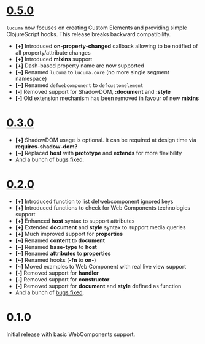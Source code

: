 # [0.5.0](https://github.com/jeluard/lucuma/issues?q=is%3Aclosed+milestone%3A0.5.0)

`lucuma` now focuses on creating Custom Elements and providing simple ClojureScript hooks.
This release breaks backward compatibility.

* **[+]** Introduced **on-property-changed** callback allowing to be notified of all property/attribute changes
* **[+]** Introduced **mixins** support
* **[+]** Dash-based property name are now supported
* **[~]** Renamed `lucuma` to `lucuma.core` (no more single segment namespace)
* **[~]** Renamed `defwebcomponent` to `defcustomelement`
* **[-]** Removed support for ShadowDOM, **:document** and **:style**
* **[-]** Old extension mechanism has been removed in favour of new **mixins**

# [0.3.0](https://github.com/jeluard/lucuma/issues?q=is%3Aclosed+milestone%3A0.3.0)

* **[+]** ShadowDOM usage is optional. It can be required at design time via **requires-shadow-dom?**
* **[~]** Replaced **host** with **prototype** and **extends** for more flexibility
* And a bunch of [bugs fixed](https://github.com/jeluard/lucuma/issues?q=label%3Abug+milestone%3A0.3.0+is%3Aclosed).

# [0.2.0](https://github.com/jeluard/lucuma/issues?q=is%3Aclosed+milestone%3A0.2.0)

* **[+]** Introduced function to list defwebcomponent ignored keys
* **[+]** Introduced functions to check for Web Components technologies support
* **[+]** Enhanced **host** syntax to support attributes
* **[+]** Extended **document** and **style** syntax to support media queries
* **[+]** Much improved support for **properties**
* **[~]** Renamed **content** to **document**
* **[~]** Renamed **base-type** to **host**
* **[~]** Renamed **attributes** to **properties**
* **[~]** Renamed hooks (**-fn** to **on-**)
* **[~]** Moved examples to Web Component with real live view support
* **[-]** Removed support for **handler**
* **[-]** Removed support for **constructor**
* **[-]** Removed support for **document** and **style** defined as function
* And a bunch of [bugs fixed](https://github.com/jeluard/lucuma/issues?q=label%3Abug+milestone%3A0.2.0+is%3Aclosed).

# 0.1.0

Initial release with basic WebComponents support.
